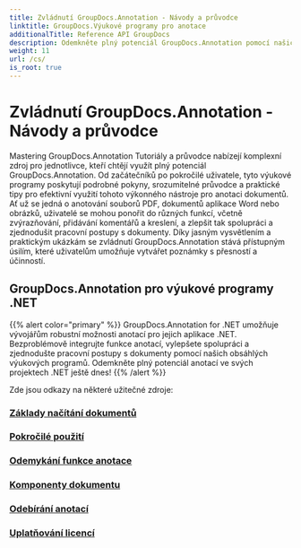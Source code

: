 ```yaml
---
title: Zvládnutí GroupDocs.Annotation - Návody a průvodce
linktitle: GroupDocs.Výukové programy pro anotace
additionalTitle: Reference API GroupDocs
description: Odemkněte plný potenciál GroupDocs.Annotation pomocí našich výukových programů. Vylepšete spolupráci a zefektivněte pracovní postupy pomocí komplexních průvodců a tipů.
weight: 11
url: /cs/
is_root: true
---
```


# Zvládnutí GroupDocs.Annotation - Návody a průvodce


Mastering GroupDocs.Annotation Tutoriály a průvodce nabízejí komplexní zdroj pro jednotlivce, kteří chtějí využít plný potenciál GroupDocs.Annotation. Od začátečníků po pokročilé uživatele, tyto výukové programy poskytují podrobné pokyny, srozumitelné průvodce a praktické tipy pro efektivní využití tohoto výkonného nástroje pro anotaci dokumentů. Ať už se jedná o anotování souborů PDF, dokumentů aplikace Word nebo obrázků, uživatelé se mohou ponořit do různých funkcí, včetně zvýrazňování, přidávání komentářů a kreslení, a zlepšit tak spolupráci a zjednodušit pracovní postupy s dokumenty. Díky jasným vysvětlením a praktickým ukázkám se zvládnutí GroupDocs.Annotation stává přístupným úsilím, které uživatelům umožňuje vytvářet poznámky s přesností a účinností.

## GroupDocs.Annotation pro výukové programy .NET
{{% alert color="primary" %}}
GroupDocs.Annotation for .NET umožňuje vývojářům robustní možnosti anotací pro jejich aplikace .NET. Bezproblémově integrujte funkce anotací, vylepšete spolupráci a zjednodušte pracovní postupy s dokumenty pomocí našich obsáhlých výukových programů. Odemkněte plný potenciál anotací ve svých projektech .NET ještě dnes!
{{% /alert %}}

Zde jsou odkazy na některé užitečné zdroje:
 
### [Základy načítání dokumentů](./net/document-loading-essentials/)
### [Pokročilé použití](./net/advanced-usage/)
### [Odemykání funkce anotace](./net/unlocking-annotation-power/)
### [Komponenty dokumentu](./net/document-components/)
### [Odebírání anotací](./net/removing-annotations/)
### [Uplatňování licencí](./net/applying-licenses/)


